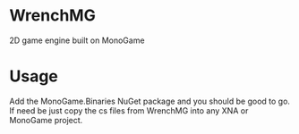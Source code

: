 WrenchMG
========

2D game engine built on MonoGame


Usage
========
Add the MonoGame.Binaries NuGet package and you should be good to go.  If need be just copy the cs files from WrenchMG into any XNA or MonoGame project.
